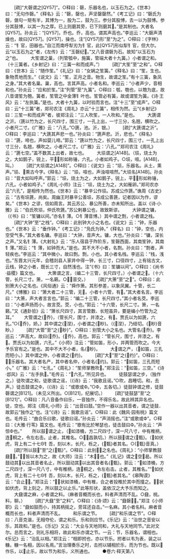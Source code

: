 <!-- { "loadSidebar": true } -->
　　[疏]“大磬谓之[QY57]”。○释曰：磬，乐器名也，以玉石为之。《世本》曰：“无句作磬。”《释名》云：“磬，罄也，声坚罄罄然。”《考工记》曰：“磬氏为磬，倨句一矩有半，其博为一，股为二，鼓为三。参分其股博，去一以为鼓博。参分其鼓博，以其一为之厚。已上则磨其旁，已下则磨其。”是其制也。大者名[QY57]。孙炎云：“[QY57]，乔也。乔，高也。谓其声高也。”李巡云：“大磬声清燥也，故曰[QY57]。[QY57]，操也。注“[QY57]形”至“为之”。○释曰：《字林》云：“钅官，田器也。”自江而南呼犁刃为钅官，此[QY57]形似犁钅官，但大尔。云“以玉石为之”者，《左传》云：“玉磬纪。”又八音谓磬为石。故知“以玉石为之”也。
　　大笙谓之巢，（列管瓠中，施簧，管端大者十九簧。）小者谓之和。（十三簧者。《乡射记》曰：“三簧一和而成声。”）
　　[疏]“大笙”至“之和”。○释曰：《世本》云：“随作笙。”《礼记》曰：“女娲之笙簧。”《释名》曰：“笙，生也。象物贯地而生。”《说文》云：“笙，正月之音。物生，故谓之笙。”有十三簧，象凤之身。”其大者名巢。巢，高也。言其声高。小者名和。李巡云：“小者声少，音相和也。”孙炎云：“应和於笙。”注“列管”至“九簧”。○释曰：瓠，匏也，以匏为底，故八音谓笙为匏。簧者，笙管之中金薄钅叶也。笙管必有簧，故或谓笙为簧。《诗·王风》云：“左执簧。”是也。大者十九簧，以时验而言也。注“十三”至“成声”。○释曰：云“十三簧”者，郑司农注《周礼》亦云“十三簧”，相传为然。云“《乡射记》曰：三笙一和而成声”者，彼郑注云：“三人吹笙，一人吹和。”是也。
　　大篪谓之沂。（篪以竹为之，长尺四寸，围三寸，一孔上出，一寸三分，名翘，横吹之。小者尺二寸。《广雅》云：“八孔。”○篪，池。沂，银。）
　　[疏]“大篪谓之沂”。○释曰：李巡曰：“大篪其声悲一也。”孙炎曰：“篪声悲。沂，悲也。”《释名》曰：“篪，啼也，声如婴儿啼。”郭云：“篪以竹为之，长尺四寸，围三寸，一孔上出寸三分，名翘，横吹之。小者尺二寸。《广雅》云：‘八孔。’”郑司农注《周礼》云：“篪七空。”盖不数其上出者，故七也。
　　大埙谓之[A14B]。（埙，烧土为之，大如鹅子，锐上，平，形如称锤，六孔。小者如鸡子。○埙，喧。[A14B]，叫。）
　　[疏]“大埙谓之[A14B]”。○释曰：《说文》云：“埙，乐器名。从土，熏声。”埙、熏古今字。《释名》云：“埙，喧也，声浊喧喧然。”大埙名[A14B]。孙炎曰：“音大如叫呼声。”郭云：“埙，烧土为之，大如鹅子，锐上，平，形如称锤，六孔。小者如鸡子。”《周礼·小师》注云：“埙，烧土为之，大如雁卵。”郑司农亦云“六孔”，是相传为然也。《世本》云：“暴辛公作埙。苏成公作篪。”谯周《古史》云：“古有埙篪，尚矣。周幽王时暴辛公善埙，苏成公善篪，记者因以为作，谬矣。”《世本》之谬，信如周言。其云苏公、暴公所善，亦未知所出。盖以《诗·小雅》云：“伯氏吹埙，仲氏吹篪。”苏公剌暴公也，故致斯谬。
　　大钟谓之镛，（《书》曰：“笙镛以间。”亦名钅薄。○钅薄音博。）其中谓之剽，小者谓之栈。
　　[疏]“大钟”至“之栈”。○释曰：此别钟大小之名也。《说文》云：“钟，乐器也。”《世本》云：“垂作钟。”《考工记》：“凫氏为钟。”《释名》曰：“钟，空也，内空受气多。”其大者名镛。李巡曰：“大钟，音声大。镛，大也。”孙炎曰：“镛，深长之声。”又名钅薄。《大射礼》云：“乐人宿县于阼阶东，笙磬西面，其南笙钟，其南钅薄。”郑云：“钅薄，如钟而大。”是也。其不大不小者，名剽。孙炎曰：“剽者，声轻疾也。”李巡云：“其中微小，故曰剽。剽，小也。其小者名栈。李巡云：“栈，浅也。”东晋太兴元年，会稽剡县人家井中得一钟，长三寸，口径四寸，上有铭古文，云栈，钟之小者，既长三寸，自然浅也。注“《书》曰：笙镛以间”。○释曰：《尚书·益稷》篇文也。
　　大箫谓之言，（编二十三管，长尺四寸。）小者谓之。（十六管，长尺二寸。箫，一名籁。○，音交。）
　　[疏]“大箫”至“之”。○释曰：此别箫大小之名也。《风俗通》云：“舜作箫。其形参差，以象凤翼。十管，长二尺。”《博雅》曰：“箫大者二十三管，无。小者十六管，有。”其大者名言。李巡曰：“大箫，声大者言言也。”郭云：“编二十三管，长尺四寸。”其小者名茭。李巡曰：“小者声扬而小，故言茭。茭，小也。”郭云：“十六管，长尺二寸。箫，一名籁。”又《通卦验》云：“箫长尺四寸，其言管数、长短虽异，要是编小竹管为之耳。”
　　大管谓之{乔}，（管长尺，围寸，并漆之，有。贾氏以为如篪，六孔。”○{乔}，娇。）其中谓之{涅}，小者谓之{眇}。（{涅}，乃结切。{眇}音眇。）
　　[疏]“大管”至“之{眇}”。○释曰：别管大小之名也。大管名{乔}。李巡云：“声高大，故曰{乔}。{乔}，高也。郭云：“管长尺，围寸，并漆之，有。贾氏以为如篪，六孔。”《小师》注云：“管如笛，形小，并两管而吹之。今大予乐官有之。”是也。其中不大不小者，名{眇}。
　　大谓之产，（如笛，三孔而短小。）其中谓之仲，小者谓之{约}。
　　[疏]“大”至“之{约}”。○释曰：，乐器名。其大者名产，其中者名仲，小者名{约}。郭云：“如笛，三孔而短小。”《广雅》云：“七孔。”《周礼》：“笙师掌教吹。”郑注云：“如笛，三空。”《诗·邶风》云：“左手执。”毛传云：“六孔。”所见异也。
　　徒鼓瑟谓之步，（独作之。）徒吹谓之和，徒歌谓之谣，（《诗》云：“我歌且谣。”○吹，昌睡切。和，去声。）徒击鼓谓之Ф，（《诗》云：“或歌或Ф。”○Ф，五各切。）徒鼓钟谓之修，徒鼓磬谓之[B121]。（未见义所出。○[B121]，纪展切。）
　　[疏]“徒鼓瑟”至“之[B121]”。○释曰：凡八音备作曰乐，一音独作，不得乐名，故此辨其异名也。徒，空也。郑注《周礼·小师》云：“出音曰鼓。”空作一器以出其音者，谓之徒鼓．故郭云“独作之”也。注“《诗》云：我歌且谣”。○释曰：此《魏风·园有桃》篇文也。毛传云：“曲合乐曰歌，徒歌曰谣。”孙炎云：“声消摇也。”注“或歌或Ф”。○释曰：《大雅·行苇》篇文也。毛传云：“歌有比於琴瑟也，徒击鼓曰Ф。”孙炎云：“声惊Ф也。”
　　所以鼓谓之止，（如漆桶，方二尺四寸，深一尺八寸，中有椎柄，连桐之，令左右击。止者，其椎名。○，昌孰切。）所以鼓谓之{甄}。（如伏虎，背上有二十七Θ钅吾，刻以木，长尺，栎之，{甄}者其名。○{甄}音真。）
　　[疏]“所以鼓”至“之{甄}”。○释曰：此别之名也。《周礼》：“小师掌教鼓鼗。”皆以木为之，故《大师》注云：“木也。”《礼记》谓之空曷。所以鼓动其以出其音者名止，所以鼓动其以出其音者名{甄}。郭云：“如漆桶，方二尺四寸，深一尺八寸，中有椎柄，连桐之，令左右击。止者，其椎名。”“如伏虎，背上有二十七Θ钅吾，刻以木，长尺，栎之，{甄}者其名。”《皋陶谟》云：“合止。”郑注云：“，状如漆桶，中有椎，合之者投椎於其中而撞之。，状如伏虎，背上刻之，所以鼓之以止乐。”此等形状，盖依汉之大予乐而知之。
　　大鼗谓之麻，小者谓之料。（麻者音概而长也，料者声清而不乱。○鼗，桃。料，聊。）
　　[疏]“大鼗”至“之料”。○释曰：《诗·颂》云：“鼗磬。”郑注《小师职》云：“鼗如鼓而小，持其柄摇之，旁耳还自击。”一名麻。其小者名料。麻者音概而长也，料者声清而不乱。
　　和乐谓之节。
　　[疏]“和乐谓之节”。○释曰：八音克谐，无相夺伦，谓之和乐。乐和则应节。《乐记》云：“治世之音安以乐，其政和。”是也。《乐记》又云：“大业与天地同和，大礼与天地同节。”此对文尔。总而言之，则礼乐相将，故此和乐亦谓之节。一云：节，乐器名，谓相也。《乐记》云：“治乱以相。”郑注云：“相即拊也，亦以节乐。拊者以韦为表，装之以糠。糠一名相，因以名焉。”言治理奏乐之时，击拊以辅相於乐，而为节也。既以作乐，以止乐，故以节为和乐，义所通也。
　　●卷六·释天第八

